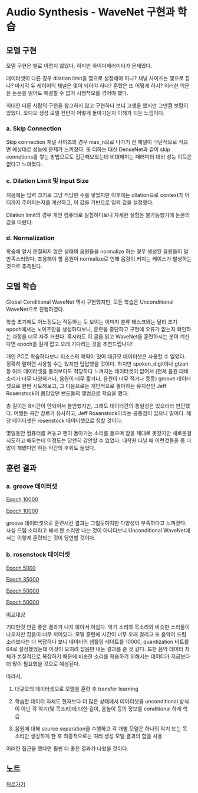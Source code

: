 # Audio Synthesis - WaveNet 구현과 학습

## 모델 구현

모델 구현은 별로 어렵지 않았다. 하지만 하이퍼패러미터가 문제였다.

데이터셋이 다른 경우 dilation limit을 몇으로 설정해야 하나? 채널 사이즈는 몇으로 잡나? 마지막 두 레이어의 채널은 몇이 되어야 하나? 훈련은 또 어떻게 하지? 이러한 의문은 논문을 읽어도 해결할 수 없어 시행착오를 겪어야 했다.

최대한 다른 사람의 구현을 참고하지 않고 구현하다 보니 고생을 했지만 그만큼 보람이 있었다. 오디오 생성 모델 전반이 어떻게 돌아가는지 이해가 되는 느낌이다.

### a. Skip Connection

Skip connection 채널 사이즈의 경우 max_n으로 나가기 전 채널이 극단적으로 작으면 예상대로 성능에 문제가 느껴졌다.
또 더하는 대신 DenseNet과 같이 skip connetions를 쌓는 방법으로도 접근해보았는데 비대해지는 패러미터 대비 성능 이득은 없다고 느껴졌다.

### c. Dilation Limit 및 Input Size

처음에는 입력 크기로 그냥 적당한 수를 넣었지만 이후에는 dilation으로 context가 어디까지 주어지는지를 계산하고, 이 값을 기반으로 입력 값을 설정했다.

Dilation limit의 경우 개인 컴퓨터로 실험하다보니 자세한 실험은 불가능했기에 논문의 값을 따랐다.

### d. Normalization

학습에 앞서 분절되지 않은 상태의 음원들을 normalize 하는 경우 생성된 음원들이 덜 만족스러웠다.
조용해야 할 음원이 normalize로 인해 음량이 커지는 케이스가 발생하는 것으로 추측된다.

## 모델 학습

Global Conditional WaveNet 역시 구현했지만, 모든 학습은 Unconditional WaveNet으로 진행하였다.

학습 초기에도 어느정도는 작동하는 듯 보이는 이미지 분류 태스크와는 달리 초기 epoch에서는 노이즈만을 생성하다보니, 훈련을 중단하고 구현에 오류가 없는지 확인하는 과정을 너무 자주 거쳤다. 혹시라도 이 글을 읽고 WaveNet을 훈련하시는 분이 계신다면 epoch을 길게 잡고 오래 기다리는 것을 추천드립니다!

개인 PC로 학습하다보니 리소스의 제약이 있어 대규모 데이터셋은 사용할 수 없었다. 정확히 말하면 사용할 수는 있지만 답답했을 것이다. 하지만 spoken_digit이나 gtzan등 여러 데이터셋을 둘러보아도 적당하다 느껴지는 데이터셋이 없어서 (전체 음원 대비 소리가 너무 다양하거나, 음원이 너무 짧거나, 음원이 너무 적거나 등등) groove 데이터셋으로 한번 시도해보고, 그 다음으로는 개인적으로 좋아하는 뮤지션인 Jeff Rosenstock이 몸담았던 밴드들의 앨범으로 학습을 했다.

총 길이는 8시간이 안되어서 불안했지만, 그래도 데이터간의 통일성은 있으리라 판단했다. 어쨌든 곡간 장르가 유사하고, Jeff Rosenstock이라는 공통점이 있으니 말이다. 해당 데이터셋은 rosenstock 데이터셋으로 칭할 것이다.

몇일동안 컴퓨터를 켜놓고 팬이 돌아가는 소리를 들으며 잠을 제대로 못잤지만 새로운걸 시도하고 배우는데 이정도는 당연히 감안할 수 있었다. 대학원 다닐 때 이런것들을 좀 더 많이 해봤다면 하는 약간의 후회도 들었다.

## 훈련 결과

### a. groove 데이터셋

[Epoch 10000](https://user-images.githubusercontent.com/115688680/218380283-0825a8e1-5ec8-4833-bb7b-c5bf73402e9f.mp4)

[Epoch 10000](https://user-images.githubusercontent.com/115688680/218380290-81c3d0e6-a46e-4d74-a25d-ad41b90f8e3a.mp4)

groove 데이터셋으로 훈련시킨 결과는 그럴듯하지만 다양성이 부족하다고 느껴졌다. 사실 드럼 소리라고 해서 한 소리만 나는 것이 아니다보니 Unconditional WaveNet에서는 이렇게 훈련되는 것이 당연할 것이다.

### b. rosenstock 데이터셋

[Epoch 5000](https://user-images.githubusercontent.com/115688680/218375592-0b791144-1646-40aa-9cb4-5bf8275f2e78.mp4)

[Epoch 35000](https://user-images.githubusercontent.com/115688680/218375736-d7e3e0ab-1d92-4f1e-a696-8523dd4e1578.mp4)

[Epoch 50000](https://user-images.githubusercontent.com/115688680/218379203-4b0c6a44-479f-42eb-8faa-d7723aa07464.mp4)

[Epoch 50000](https://user-images.githubusercontent.com/115688680/218381676-750ed747-98b5-4013-9c8e-d833e8b6e892.mp4)

[비교대상](https://www.youtube.com/watch?v=InCYJiM3Zz0)


기대한것 만큼 좋은 결과가 나지 않아서 아쉽다. 악기 소리와 목소리와 비슷한 소리들이 나오지만 잡음이 너무 끼어있다. 모델 훈련에 시간이 너무 오래 걸리고 또 음악이 드럼 소리보다는 더 복잡하다 보니 데이터의 샘플링 레이트를 10000, quantization 비트를 64로 설정했었는데 이것이 오히려 잡음만 내는 결과를 준 것 같다.
또한 음악 데이터 자체가 본질적으로 복잡하기 때문에 비슷한 소리를 학습하기 위해서는 데이터가 지금보다 더 많이 필요했을 것으로 예상된다.

따라서,

1) 대규모의 데이터셋으로 모델을 훈련 후 transfer learning

2) 학습할 데이터 자체도 현재보다 더 많은 상태에서 데이터셋을 unconditional 방식이 아닌 각 악기(및 목소리)에 대한 길이, 음높이 등의 정보를 conditional 하게 학습

3) 음원에 대해 source separation을 수행하고 각 개별 모델은 하나의 악기 또는 목소리만 생성하게 한 후 최종적으로는 여러 생성 모델 결과의 합을 사용

이러한 접근을 했다면 훨씬 더 좋은 결과가 나왔을 것이다.

## 노트

[뒤로가기](./)
